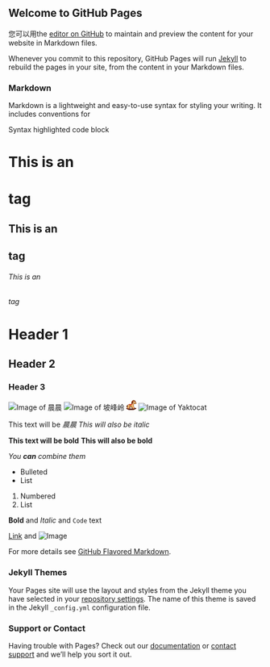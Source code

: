 ## Welcome to GitHub Pages

您可以用the [editor on GitHub](https://github.com/summersea999/summersea999.github.io/edit/main/index.md) to maintain and preview the content for your website in Markdown files.

Whenever you commit to this repository, GitHub Pages will run [Jekyll](https://jekyllrb.com/) to rebuild the pages in your site, from the content in your Markdown files.

### Markdown

Markdown is a lightweight and easy-to-use syntax for styling your writing. It includes conventions for


Syntax highlighted code block

# This is an <h1> tag
## This is an <h2> tag
###### This is an <h6> tag

# Header 1
## Header 2
### Header 3
  
![Image of 晨晨](https://octodex.github.com/images/yaktocat.png)
![Image of 坡峰岭](https://summersea999.github.io/DJI_0322.JPG)
![Image of 啊啊](https://github.com/summersea999/summersea999.github.io/blob/main/v051_24.png)
![Image of Yaktocat](https://octodex.github.com/images/yaktocat.png)

  This text will be *晨晨*
_This will also be italic_

**This text will be bold**
__This will also be bold__

_You **can** combine them_

- Bulleted
- List

1. Numbered
2. List

**Bold** and _Italic_ and `Code` text

[Link](url) and ![Image](src)


For more details see [GitHub Flavored Markdown](https://guides.github.com/features/mastering-markdown/).

### Jekyll Themes

Your Pages site will use the layout and styles from the Jekyll theme you have selected in your [repository settings](https://github.com/summersea999/summersea999.github.io/settings). The name of this theme is saved in the Jekyll `_config.yml` configuration file.

### Support or Contact

Having trouble with Pages? Check out our [documentation](https://docs.github.com/categories/github-pages-basics/) or [contact support](https://github.com/contact) and we’ll help you sort it out.
